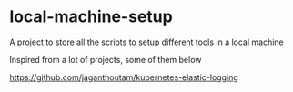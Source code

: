 # local-machine-setup

A project to store all the scripts to setup different tools in a local machine




Inspired from a lot of projects, some of them below

https://github.com/jaganthoutam/kubernetes-elastic-logging
